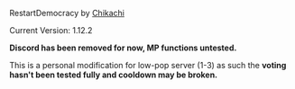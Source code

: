 RestartDemocracy by [Chikachi](https://github.com/Chikachi/RestartDemocracy)

Current Version: 1.12.2

**Discord has been removed for now, MP functions untested.**

This is a personal modification for low-pop server (1-3) as such the **voting hasn't been tested fully and cooldown may be broken.**
